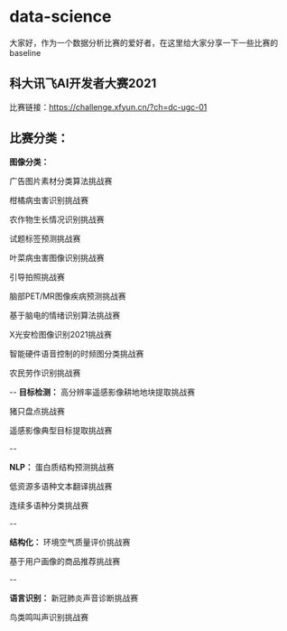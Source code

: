 # data-science

大家好，作为一个数据分析比赛的爱好者，在这里给大家分享一下一些比赛的baseline

## 科大讯飞AI开发者大赛2021
比赛链接：https://challenge.xfyun.cn/?ch=dc-ugc-01


比赛分类：
-- 
**图像分类：**

广告图片素材分类算法挑战赛

柑橘病虫害识别挑战赛

农作物生长情况识别挑战赛

试题标签预测挑战赛

叶菜病虫害图像识别挑战赛

引导拍照挑战赛

脑部PET/MR图像疾病预测挑战赛

基于脑电的情绪识别算法挑战赛

X光安检图像识别2021挑战赛

智能硬件语音控制的时频图分类挑战赛

农民劳作识别挑战赛

-- 
**目标检测：**
高分辨率遥感影像耕地地块提取挑战赛

猪只盘点挑战赛

遥感影像典型目标提取挑战赛

-- 

**NLP：**
蛋白质结构预测挑战赛

低资源多语种文本翻译挑战赛

连续多语种分类挑战赛

-- 

**结构化：**
环境空气质量评价挑战赛

基于用户画像的商品推荐挑战赛

-- 

**语言识别：**
新冠肺炎声音诊断挑战赛

鸟类鸣叫声识别挑战赛











